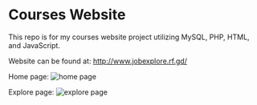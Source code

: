 # Courses Website

This repo is for my courses website project utilizing MySQL, PHP, HTML, and JavaScript.

Website can be found at: http://www.jobexplore.rf.gd/

Home page:
![home page](http://i.imgur.com/3PQs74J.png)

Explore page:
![explore page](http://i.imgur.com/DuAC2uk.png)
